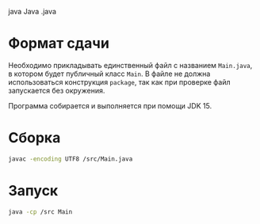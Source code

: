 java
Java
.java
# Формат сдачи

Необходимо прикладывать единственный файл с названием `Main.java`, в котором будет публичный класс `Main`.
В файле не должна использоваться конструкция `package`, так как при проверке файл запускается без окружения.

Программа собирается и выполняется при помощи JDK 15.

# Сборка
```bash
javac -encoding UTF8 /src/Main.java
```
# Запуск
```bash
java -cp /src Main
```
